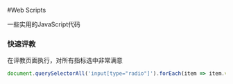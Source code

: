 #Web Scripts

一些实用的JavaScript代码

### 快速评教
在评教页面执行，对所有指标选中非常满意
```JavaScript
document.querySelectorAll('input[type="radio"]').forEach(item => item.value === "100" && item.click())
```
